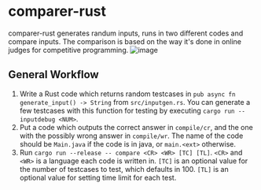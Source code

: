# comparer-rust
comparer-rust generates randum inputs, runs in two different codes and compare inputs.
The comparison is based on the way it's done in online judges for competitive programming.
![image](https://user-images.githubusercontent.com/60645387/188674182-4e4fe1ce-de72-4285-b2e3-7b62942b3f9c.png)


## General Workflow
1. Write a Rust code which returns random testcases in `pub async fn generate_input() -> String` from `src/inputgen.rs`. You can generate a few testcases with this function for testing by executing `cargo run -- inputdebug <NUM>`.
2. Put a code which outputs the correct answer in `compile/cr`, and the one with the possibly wrong answer in `compile/wr`. The name of the code should be `Main.java` if the code is in java, or `main.<ext>` otherwise.
3. Run `cargo run --release -- compare <CR> <WR> [TC] [TL]`. `<CR>` and `<WR>` is a language each code is written in. `[TC]` is an optional value for the number of testcases to test, which defaults in 100. `[TL]` is an optional value for setting time limit for each test.
